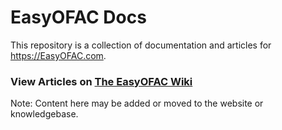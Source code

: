 # EasyOFAC Docs

This repository is a collection of documentation and articles for https://EasyOFAC.com.

### View Articles on [The EasyOFAC Wiki](https://github.com/easyofac/docs/wiki)

Note: Content here may be added or moved to the website or knowledgebase.
